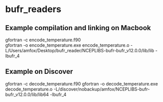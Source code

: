 # bufr_readers

## Example compilation and linking on Macbook
gfortran -c encode_temperature.f90  
gfortran -o encode_temperature.exe encode_temperature.o -L/Users/amfox/Desktop/bufr_reader/NCEPLIBS-bufr-bufr_v12.0.0/lib/lib -lbufr_4

## Example on Discover
gfortran -c  decode_temperature.f90
gfortran -o decode_temperature.exe decode_temperature.o -L/discover/nobackup/amfox/NCEPLIBS-bufr-bufr_v12.0.0/lib/lib64 -lbufr_4

